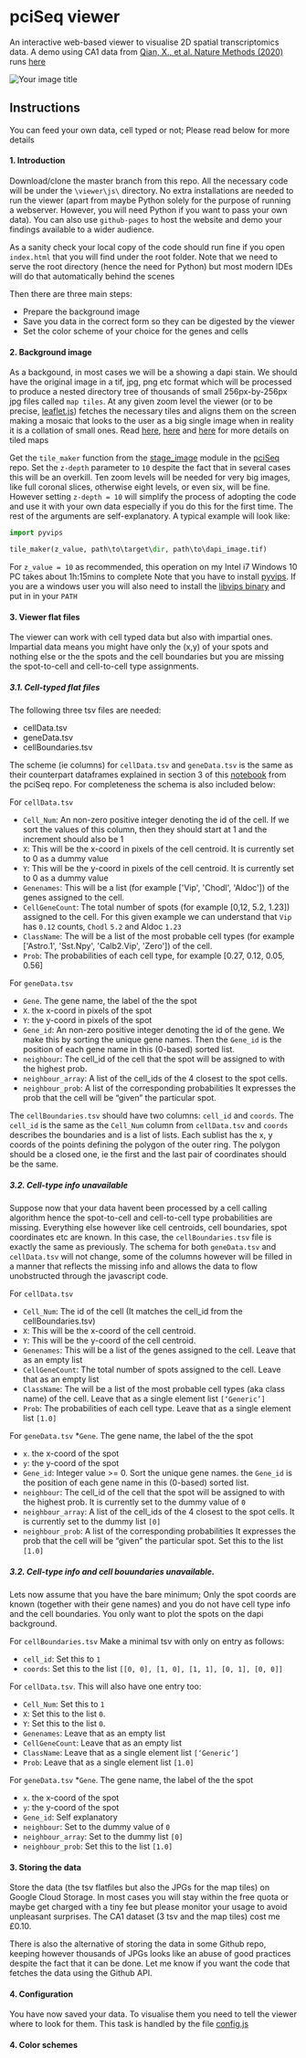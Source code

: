 # pciSeq viewer
An interactive web-based viewer to visualise 2D spatial transcriptomics data. A demo using 
CA1 data from [Qian, X., et al. Nature Methods (2020)](https://www.nature.com/articles/s41592-019-0631-4) runs
 [here](https://acycliq.github.io/ca1/)

<img src="viewer/assets/screenshot.jpg" alt="Your image title"/>

## Instructions
You can feed your own data, cell typed or not; Please read below for more details

#### 1. Introduction
Download/clone the master branch from this repo. All the necessary code will be under the `\viewer\js\` directory. 
No extra installations are needed to run the viewer (apart from maybe Python solely for the purpose of running a webserver. 
However, you will need Python if you want to pass your own data). You can also use `github-pages` to host the website and demo your findings
available to a wider audience.

As a sanity check your local copy of the code should run fine if you open `index.html` that you will 
find under the root folder. Note that we need to serve the root directory (hence the need for Python) 
but most modern IDEs will do that automatically behind the scenes    

Then there are three main steps:
 * Prepare the background image
 * Save you data in the correct form so they can be digested by the viewer
 * Set the color scheme of your choice for the genes and cells
 
#### 2. Background image
As a backgound, in most cases we will be a showing a dapi stain. We should have the original image in a tif, jpg, png etc format which will 
be processed to produce a nested directory tree of thousands of small 256px-by-256px jpg files called `map tiles`. At any given zoom level 
the viewer (or to be precise, [leaflet.js](www.leaflet.js)) fetches the necessary tiles and aligns them on the screen making a mosaic that looks 
to the user as a big single image when in reality it is a collation of small ones. 
Read [here](https://en.wikipedia.org/wiki/Tiled_web_map), [here](https://docs.microsoft.com/en-us/azure/azure-maps/zoom-levels-and-tile-grid?tabs=csharp) and
[here](https://www.e-education.psu.edu/geog585/node/706) for more details on tiled maps

Get the `tile_maker` function from the [stage_image](https://github.com/acycliq/pciSeq/blob/master/pciSeq/src/viewer/stage_image.py) module in the 
[pciSeq](https://github.com/acycliq/pciSeq) repo. Set the `z-depth` parameter to `10` despite the fact that in several cases this will be an overkill. Ten zoom levels will be needed for very big images, like 
full coronal slices, otherwise eight levels, or even six, will be fine. However setting `z-depth = 10` will simplify the process of adopting the code and use it with your 
own data especially if you do this for the first time. 
The rest of the arguments are self-explanatory. A typical example will look like:

```python
import pyvips

tile_maker(z_value, path\to\target\dir, path\to\dapi_image.tif)
```

For `z_value = 10` as recommended, this operation on my Intel i7 Windows 10 PC takes about 1h:15mins to complete
Note that you have to install [pyvips](https://anaconda.org/conda-forge/pyvips). If you are a windows user you will also need 
to install the [libvips binary](https://libvips.github.io/libvips/install.html) and put in in your `PATH`

#### 3. Viewer flat files
The viewer can work with cell typed data but also with impartial ones. Impartial data means you might have only the (x,y) of 
your spots and nothing else or the the spots and the cell boundaries but you are missing the spot-to-cell and cell-to-cell type assignments.

##### 3.1. Cell-typed flat files
The following three tsv files are needed:
* cellData.tsv
* geneData.tsv
* cellBoundaries.tsv

The scheme (ie columns) for `cellData.tsv` and `geneData.tsv` is the same as their counterpart dataframes explained in section 3 of this 
[notebook](https://colab.research.google.com/github/acycliq/pciSeq/blob/master/notebooks/pciSeq.ipynb) from the pciSeq repo. For completeness the schema is 
also included below:

For `cellData.tsv`
* `Cell_Num`: An non-zero positive integer denoting the id of the cell. If we sort the values of this column, then they should start at 1 and
              the increment should also be 1    
* `X`: This will be the x-coord in pixels of the cell centroid. It is currently set to 0 as a dummy value
* `Y`: This will be the y-coord in pixels of the cell centroid. It is currently set to 0 as a dummy value
* `Genenames`: This will be a list (for example ['Vip', 'Chodl', 'Aldoc']) of the genes assigned to the cell.
* `CellGeneCount`: The total number of spots (for example [0,12, 5.2, 1.23]) assigned to the cell. For this given example we can understand that
`Vip` has `0.12` counts, `Chodl` `5.2` and Aldoc `1.23`
* `ClassName`: The will be a list of the most probable cell types (for example ['Astro.1', 'Sst.Npy', 'Calb2.Vip', 'Zero']) of the cell.
* `Prob`: The probabilities of each cell type, for example [0.27, 0.12, 0.05, 0.56]
 

For `geneData.tsv`
* `Gene`. The gene name, the label of the the spot
* `X`. the x-coord in pixels of the spot
* `Y`: the y-coord in pixels of the spot
* `Gene_id`: An non-zero positive integer denoting the id of the gene. We make this by sorting the unique gene names. Then the `Gene_id` is the position of each gene name in this (0-based) sorted list.
* `neighbour`: The cell_id of the cell that the spot will be assigned to with the highest prob. 
* `neighbour_array`: A list of the cell_ids of the 4 closest to the spot cells. 
* `neighbour_prob`: A list of the corresponding probabilities It expresses the prob that the cell will be “given” the particular spot.

The `cellBoundaries.tsv` should have two columns: `cell_id` and	`coords`. The `cell_id` is the same as the `Cell_Num` column from `cellData.tsv` 
and `coords` describes the boundaries and is a list of lists. Each sublist has the x, y coords of the points defining the polygon of the outer ring.
The polygon should be a closed one, ie the first and the last pair of coordinates should be the same.

##### 3.2. Cell-type info unavailable
Suppose now that your data havent been processed by a cell calling algorithm hence the spot-to-cell and cell-to-cell type probabilities are missing. 
Everything else however like cell centroids, cell boundaries, spot coordinates etc are known. In this case, the `cellBoundaries.tsv` file is exactly the same 
as previously. The schema for both `geneData.tsv` and `cellData.tsv` will not change, some of the columns however will be filled in a manner that reflects the 
missing info and allows the data to flow unobstructed through the javascript code. 

For `cellData.tsv`
* `Cell_Num`: The id of the cell (It matches the cell_id from the cellBoundaries.tsv)
* `X`: This will be the x-coord of the cell centroid. 
* `Y`: This will be the y-coord of the cell centroid.
* `Genenames`: This will be a list of the genes assigned to the cell. Leave that as an empty list
* `CellGeneCount`: The total number of spots assigned to the cell. Leave that as an empty list
* `ClassName`: The will be a list of the most probable cell types (aka class name) of the cell. Leave that as a single element list `[‘Generic’]`
* `Prob`: The probabilities of each cell type. Leave that as a single element list `[1.0]`

 
For `geneData.tsv`
*`Gene`. The gene name, the label of the the spot
* `x`. the x-coord of the spot
* `y`: the y-coord of the spot
* `Gene_id`: Integer value >= 0. Sort the unique gene names. the `Gene_id` is the position of each gene name in this (0-based) sorted list.
* `neighbour`: The cell_id of the cell that the spot will be assigned to with the highest prob. It is currently set to the dummy value of `0`
* `neighbour_array`: A list of the cell_ids of the 4 closest to the spot cells. It is currently set to the dummy list `[0]`
* `neighbour_prob`: A list of the corresponding probabilities It expresses the prob that the cell will be “given” the particular spot. Set this to the list `[1.0]`


##### 3.2. Cell-type info and cell bouundaries unavailable. 
Lets now assume that you have the bare minimum; Only the spot coords are known (together with their gene names) and you do not have cell type info and the 
cell boundaries. You only want to plot the spots on the dapi background.

For `cellBoundaries.tsv`
Make a minimal tsv with only on entry as follows:
* `cell_id`: Set this to `1`
* `coords`: Set this to the list `[[0, 0], [1, 0], [1, 1], [0, 1], [0, 0]]`

For `cellData.tsv`. This will also have one entry too:
* `Cell_Num`: Set this to `1`
* `X`: Set this to the list `0`. 
* `Y`: Set this to the list `0`. 
* `Genenames`: Leave that as an empty list
* `CellGeneCount`: Leave that as an empty list
* `ClassName`: Leave that as a single element list `[‘Generic’]`
* `Prob`: Leave that as a single element list `[1.0]`

 
For `geneData.tsv`
*`Gene`. The gene name, the label of the the spot
* `x`. the x-coord of the spot
* `y`: the y-coord of the spot
* `Gene_id`: Self explanatory
* `neighbour`: Set to the dummy value of `0`
* `neighbour_array`: Set to the dummy list `[0]`
* `neighbour_prob`: Set this to the list `[1.0]`


#### 3. Storing the data
Store the data (the tsv flatfiles but also the JPGs for the map tiles) on Google Cloud Storage. In most cases you will stay within the free quota or 
maybe get charged with a tiny fee but please monitor your usage to avoid unpleasant surprises. The CA1 dataset (3 tsv and the map tiles) cost me £0.10.

There is also the alternative of storing the data in some Github repo, keeping however thousands of JPGs looks like an abuse of good practices despite 
the fact that it can be done. Let me know if you want the code that fetches the data using the Github API.

#### 4. Configuration
You have now saved your data. To visualise them you need to tell the viewer where to look for them. This task is handled by the file
[config.js](https://github.com/acycliq/ca1/blob/main/viewer/js/config.js)

#### 4. Color schemes



